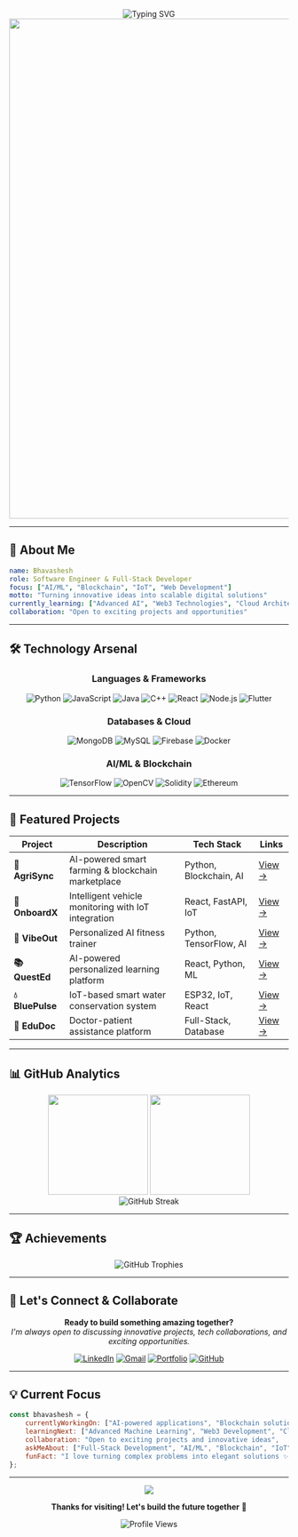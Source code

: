 <div align="center">
  <img src="https://readme-typing-svg.herokuapp.com?font=Fira+Code&size=28&pause=1000&color=00D9FF&center=true&vCenter=true&width=600&lines=Hi+there%2C+I'm+Bhavashesh+%F0%9F%91%8B;Software+Engineer+%7C+Full-Stack+Developer;AI%2FML+Enthusiast+%7C+Blockchain+Developer;Building+the+Future+with+Code+%F0%9F%9A%80" alt="Typing SVG" />
</div>

<div align="center">
  <img src="https://user-images.githubusercontent.com/74038190/212284100-561aa473-3905-4a80-b561-0d28506553ee.gif" width="900">
</div>

---

## 🎯 **About Me**

```yaml
name: Bhavashesh
role: Software Engineer & Full-Stack Developer
focus: ["AI/ML", "Blockchain", "IoT", "Web Development"]
motto: "Turning innovative ideas into scalable digital solutions"
currently_learning: ["Advanced AI", "Web3 Technologies", "Cloud Architecture"]
collaboration: "Open to exciting projects and opportunities"
```

---

## 🛠️ **Technology Arsenal**

<div align="center">

### **Languages & Frameworks**
![Python](https://img.shields.io/badge/Python-3776AB?style=for-the-badge&logo=python&logoColor=white)
![JavaScript](https://img.shields.io/badge/JavaScript-F7DF1E?style=for-the-badge&logo=javascript&logoColor=black)
![Java](https://img.shields.io/badge/Java-ED8B00?style=for-the-badge&logo=java&logoColor=white)
![C++](https://img.shields.io/badge/C++-00599C?style=for-the-badge&logo=c%2B%2B&logoColor=white)
![React](https://img.shields.io/badge/React-20232A?style=for-the-badge&logo=react&logoColor=61DAFB)
![Node.js](https://img.shields.io/badge/Node.js-339933?style=for-the-badge&logo=nodedotjs&logoColor=white)
![Flutter](https://img.shields.io/badge/Flutter-02569B?style=for-the-badge&logo=flutter&logoColor=white)

### **Databases & Cloud**
![MongoDB](https://img.shields.io/badge/MongoDB-4EA94B?style=for-the-badge&logo=mongodb&logoColor=white)
![MySQL](https://img.shields.io/badge/MySQL-005C84?style=for-the-badge&logo=mysql&logoColor=white)
![Firebase](https://img.shields.io/badge/Firebase-039BE5?style=for-the-badge&logo=Firebase&logoColor=white)
![Docker](https://img.shields.io/badge/Docker-2496ED?style=for-the-badge&logo=docker&logoColor=white)

### **AI/ML & Blockchain**
![TensorFlow](https://img.shields.io/badge/TensorFlow-FF6F00?style=for-the-badge&logo=tensorflow&logoColor=white)
![OpenCV](https://img.shields.io/badge/OpenCV-27338e?style=for-the-badge&logo=OpenCV&logoColor=white)
![Solidity](https://img.shields.io/badge/Solidity-363636?style=for-the-badge&logo=solidity&logoColor=white)
![Ethereum](https://img.shields.io/badge/Ethereum-3C3C3D?style=for-the-badge&logo=Ethereum&logoColor=white)

</div>

---

## 🚀 **Featured Projects**

<div align="center">

| Project | Description | Tech Stack | Links |
|---------|-------------|------------|-------|
| **🌾 AgriSync** | AI-powered smart farming & blockchain marketplace | Python, Blockchain, AI | [View →](https://github.com/BunnySunny24/AgriSync) |
| **🚗 OnboardX** | Intelligent vehicle monitoring with IoT integration | React, FastAPI, IoT | [View →](https://github.com/BunnySunny24/OnboardX) |
| **🎯 VibeOut** | Personalized AI fitness trainer | Python, TensorFlow, AI | [View →](https://github.com/BunnySunny24/VibeOut) |
| **📚 QuestEd** | AI-powered personalized learning platform | React, Python, ML | [View →](https://github.com/BunnySunny24/QuestEd) |
| **💧 BluePulse** | IoT-based smart water conservation system | ESP32, IoT, React | [View →](https://github.com/BunnySunny24/BluePulse) |
| **📄 EduDoc** | Doctor-patient assistance platform | Full-Stack, Database | [View →](https://github.com/BunnySunny24/EduDoc) |

</div>

---

## 📊 **GitHub Analytics**

<div align="center">
  <img height="180em" src="https://github-readme-stats.vercel.app/api?username=BunnySunny24&show_icons=true&theme=tokyonight&include_all_commits=true&count_private=true&hide_border=true&bg_color=0D1117"/>
  <img height="180em" src="https://github-readme-stats.vercel.app/api/top-langs/?username=BunnySunny24&layout=compact&theme=tokyonight&hide_border=true&bg_color=0D1117"/>
</div>

<div align="center">
  <img src="https://github-readme-streak-stats.herokuapp.com/?user=BunnySunny24&theme=tokyonight&hide_border=true&background=0D1117" alt="GitHub Streak"/>
</div>

---

## 🏆 **Achievements**

<div align="center">
  <img src="https://github-profile-trophy.vercel.app/?username=BunnySunny24&theme=tokyonight&no-frame=true&no-bg=true&margin-w=4&row=1" alt="GitHub Trophies"/>
</div>

---

## 🤝 **Let's Connect & Collaborate**

<div align="center">

**Ready to build something amazing together?**  
*I'm always open to discussing innovative projects, tech collaborations, and exciting opportunities.*

[![LinkedIn](https://img.shields.io/badge/LinkedIn-0077B5?style=for-the-badge&logo=linkedin&logoColor=white)](https://www.linkedin.com/in/bhavashesh/)
[![Gmail](https://img.shields.io/badge/Gmail-D14836?style=for-the-badge&logo=gmail&logoColor=white)](mailto:bhavashesh.dev@gmail.com)
[![Portfolio](https://img.shields.io/badge/Portfolio-FF5722?style=for-the-badge&logo=todoist&logoColor=white)](https://your-portfolio-link.com)
[![GitHub](https://img.shields.io/badge/GitHub-100000?style=for-the-badge&logo=github&logoColor=white)](https://github.com/BunnySunny24)

</div>

---

## 💡 **Current Focus**

```javascript
const bhavashesh = {
    currentlyWorkingOn: ["AI-powered applications", "Blockchain solutions", "IoT systems"],
    learningNext: ["Advanced Machine Learning", "Web3 Development", "Cloud Architecture"],
    collaboration: "Open to exciting projects and innovative ideas",
    askMeAbout: ["Full-Stack Development", "AI/ML", "Blockchain", "IoT"],
    funFact: "I love turning complex problems into elegant solutions ✨"
};
```

---

<div align="center">
  <img src="https://capsule-render.vercel.app/api?type=waving&color=gradient&height=100&section=footer"/>
  
  **Thanks for visiting! Let's build the future together** 🚀
  
  <img src="https://komarev.com/ghpvc/?username=BunnySunny24&label=Profile%20Views&color=0e75b6&style=flat" alt="Profile Views" />
</div>
